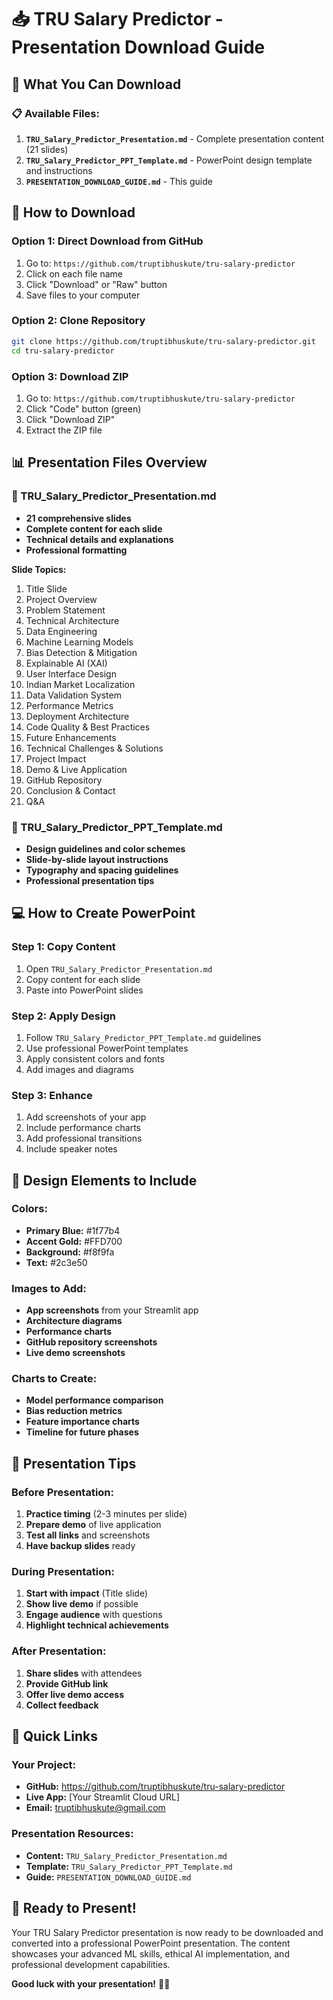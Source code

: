 # 📥 TRU Salary Predictor - Presentation Download Guide

## 🎯 **What You Can Download**

### **📋 Available Files:**

1. **`TRU_Salary_Predictor_Presentation.md`** - Complete presentation content (21 slides)
2. **`TRU_Salary_Predictor_PPT_Template.md`** - PowerPoint design template and instructions
3. **`PRESENTATION_DOWNLOAD_GUIDE.md`** - This guide

## 🚀 **How to Download**

### **Option 1: Direct Download from GitHub**
1. Go to: `https://github.com/truptibhuskute/tru-salary-predictor`
2. Click on each file name
3. Click "Download" or "Raw" button
4. Save files to your computer

### **Option 2: Clone Repository**
```bash
git clone https://github.com/truptibhuskute/tru-salary-predictor.git
cd tru-salary-predictor
```

### **Option 3: Download ZIP**
1. Go to: `https://github.com/truptibhuskute/tru-salary-predictor`
2. Click "Code" button (green)
3. Click "Download ZIP"
4. Extract the ZIP file

## 📊 **Presentation Files Overview**

### **📄 TRU_Salary_Predictor_Presentation.md**
- **21 comprehensive slides**
- **Complete content for each slide**
- **Technical details and explanations**
- **Professional formatting**

**Slide Topics:**
1. Title Slide
2. Project Overview
3. Problem Statement
4. Technical Architecture
5. Data Engineering
6. Machine Learning Models
7. Bias Detection & Mitigation
8. Explainable AI (XAI)
9. User Interface Design
10. Indian Market Localization
11. Data Validation System
12. Performance Metrics
13. Deployment Architecture
14. Code Quality & Best Practices
15. Future Enhancements
16. Technical Challenges & Solutions
17. Project Impact
18. Demo & Live Application
19. GitHub Repository
20. Conclusion & Contact
21. Q&A

### **🎨 TRU_Salary_Predictor_PPT_Template.md**
- **Design guidelines and color schemes**
- **Slide-by-slide layout instructions**
- **Typography and spacing guidelines**
- **Professional presentation tips**

## 💻 **How to Create PowerPoint**

### **Step 1: Copy Content**
1. Open `TRU_Salary_Predictor_Presentation.md`
2. Copy content for each slide
3. Paste into PowerPoint slides

### **Step 2: Apply Design**
1. Follow `TRU_Salary_Predictor_PPT_Template.md` guidelines
2. Use professional PowerPoint templates
3. Apply consistent colors and fonts
4. Add images and diagrams

### **Step 3: Enhance**
1. Add screenshots of your app
2. Include performance charts
3. Add professional transitions
4. Include speaker notes

## 🎨 **Design Elements to Include**

### **Colors:**
- **Primary Blue:** #1f77b4
- **Accent Gold:** #FFD700
- **Background:** #f8f9fa
- **Text:** #2c3e50

### **Images to Add:**
- **App screenshots** from your Streamlit app
- **Architecture diagrams**
- **Performance charts**
- **GitHub repository screenshots**
- **Live demo screenshots**

### **Charts to Create:**
- **Model performance comparison**
- **Bias reduction metrics**
- **Feature importance charts**
- **Timeline for future phases**

## 📱 **Presentation Tips**

### **Before Presentation:**
1. **Practice timing** (2-3 minutes per slide)
2. **Prepare demo** of live application
3. **Test all links** and screenshots
4. **Have backup slides** ready

### **During Presentation:**
1. **Start with impact** (Title slide)
2. **Show live demo** if possible
3. **Engage audience** with questions
4. **Highlight technical achievements**

### **After Presentation:**
1. **Share slides** with attendees
2. **Provide GitHub link**
3. **Offer live demo access**
4. **Collect feedback**

## 🔗 **Quick Links**

### **Your Project:**
- **GitHub:** https://github.com/truptibhuskute/tru-salary-predictor
- **Live App:** [Your Streamlit Cloud URL]
- **Email:** truptibhuskute@gmail.com

### **Presentation Resources:**
- **Content:** `TRU_Salary_Predictor_Presentation.md`
- **Template:** `TRU_Salary_Predictor_PPT_Template.md`
- **Guide:** `PRESENTATION_DOWNLOAD_GUIDE.md`

## 🎉 **Ready to Present!**

Your TRU Salary Predictor presentation is now ready to be downloaded and converted into a professional PowerPoint presentation. The content showcases your advanced ML skills, ethical AI implementation, and professional development capabilities.

**Good luck with your presentation!** 🚀✨ 